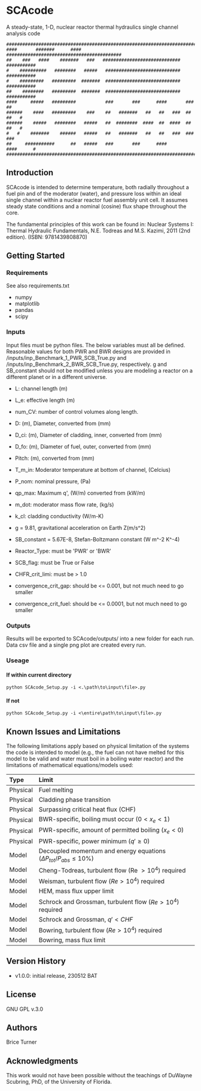 # SCAcode
A steady-state, 1-D, nuclear reactor thermal hydraulics single channel analysis code 
  
 ```
##############################################################################
####       #######      ####       ###########################################
##    ###   ####    #######   ###   #############################  ###########
#    ##########   ########   #####   ############################  ###########
#    #########   #########  #######  ############################  ###########
##    ########   #########  #######  ############################  ###########
####     #####   #########           ###       ###      ####       ###      ##
######    ####   #########    ###    ##   #######   ##   ##   ###  ##   ##   #
######    #####   ########   #####   ##  ########  ####  ##  ####  ##   ##   #
#   #    #######    ######   #####   ##   #######   ##   ##   ###  ###     ###
##     ###########      ##   #####   ###       ###      ####       ####      #
##############################################################################
 ```

## Introduction
SCAcode is intended to determine temperature, both radially throughout a fuel pin and of the moderator (water), and pressure loss within an ideal single channel within a nuclear reactor fuel assembly unit cell. It assumes steady state conditions and a nominal (cosine) flux shape throughout the core.  
  
The fundamental principles of this work can be found in: Nuclear Systems I: Thermal Hydraulic Fundamentals, N.E. Todreas and M.S. Kazimi, 2011 (2nd edition). (ISBN: 9781439808870)  
  

## Getting Started
### Requirements
See also requirements.txt  
- numpy
- matplotlib
- pandas
- scipy

### Inputs
Input files must be python files. The below variables must all be defined. Reasonable values for both PWR and BWR designs are provided in /inputs/inp_Benchmark_1_PWR_SCB_True.py and /inputs/inp_Benchmark_2_BWR_SCB_True.py, respectively. g and SB_constant should not be modified unless you are modeling a reactor on a different planet or in a different universe.  
- L: channel length (m)
- L_e: effective length (m)
- num_CV: number of control volumes along length.  

- D: (m), Diameter, converted from (mm)
- D_ci: (m), Diameter of cladding, inner, converted from (mm) 
- D_fo: (m), Diameter of fuel, outer, converted from (mm) 
- Pitch: (m), converted from (mm)  

- T_m_in: Moderator temperature at bottom of channel, (Celcius)
- P_nom: nominal pressure, (Pa)
- qp_max: Maximum q', (W/m) converted from (kW/m) 
- m_dot: moderator mass flow rate, (kg/s)
- k_cl: cladding conductivity (W/m-K)  

- g = 9.81, gravitational acceleration on Earth Z(m/s^2)
- SB_constant = 5.67E-8, Stefan-Boltzmann constant (W m^-2 K^-4)  

- Reactor_Type: must be 'PWR' or 'BWR'
- SCB_flag: must be True or False
- CHFR_crit_limi: must be > 1.0
- convergence_crit_gap: should be <= 0.001, but not much need to go smaller
- convergence_crit_fuel: should be <= 0.0001, but not much need to go smaller

### Outputs
Results will be exported to SCAcode/outputs/ into a new folder for each run. Data csv file and a single png plot are created every run. 

### Useage
#### If within current directory
```
python SCAcode_Setup.py -i <.\path\to\input\file>.py  
```
#### If not
```
python SCAcode_Setup.py -i <\entire\path\to\input\file>.py  
```

## Known Issues and Limitations
The following limitations apply based on physical limitation of the systems the code is intended to model (e.g., the fuel can not have melted for this model to be valid and water must boil in a boiling water reactor) and the limitations of mathematical equations/models used:  

| Type     | Limit     |
| :---     | :---      |
| Physical | Fuel melting |
| Physical | Cladding phase transition |
| Physical | Surpassing critical heat flux (CHF) |
| Physical | BWR-specific, boiling must occur ($0 < x_e < 1$) |
| Physical | PWR-specific, amount of permitted boiling ($x_e < 0$) |
| Physical | PWR-specific, power minimum ($q\prime \geq 0$) |
| Model    | Decoupled momentum and energy equations ($\Delta P_{tot}/P_{abs} \leq 10 \%$) |
| Model    | Cheng-Todreas, turbulent flow (Re $> 10^4$) required |
| Model    | Weisman, turbulent flow ($Re > 10^4$) required |
| Model    | HEM, mass flux upper limit |
| Model    | Schrock and Grossman, turbulent flow ($Re > 10^4$) required |
| Model    | Schrock and Grossman, $q\prime < CHF$ |
| Model    | Bowring, turbulent flow ($Re > 10^4$) required |
| Model    | Bowring, mass flux limit |


## Version History
- v1.0.0: initial release, 230512 BAT

## License
GNU GPL v.3.0

## Authors
Brice Turner  
  
## Acknowledgments  
This work would not have been possible without the teachings of DuWayne Scubring, PhD, of the University of Florida.


